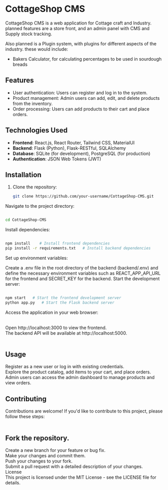 # CottageShop CMS

CottageShop CMS is a web application for Cottage craft and Industry. planned features are a store front, and </nr>
an admin panel with CMS and Supply stock tracking. </br>

Also planned is a Plugin system, with plugins for different aspects of the industry. these would include:</br>
<ul>
  <li>Bakers Calculator, for calculating percentages to be used in sourdough breads</li>
  
</ul>


## Features

- User authentication: Users can register and log in to the system.
- Product management: Admin users can add, edit, and delete products from the inventory.
- Order processing: Users can add products to their cart and place orders.

## Technologies Used

- **Frontend**: React.js, React Router, Tailwind CSS, MaterialUI
- **Backend**: Flask (Python), Flask-RESTful, SQLAlchemy
- **Database**: SQLite (for development), PostgreSQL (for production)
- **Authentication**: JSON Web Tokens (JWT)

## Installation

1. Clone the repository:

   ```bash
   git clone https://github.com/your-username/CottageShop-CMS.git
   ```
Navigate to the project directory:

  ```bash

cd CottageShop-CMS
```

Install dependencies:

```bash

npm install    # Install frontend dependencies
pip install -r requirements.txt   # Install backend dependencies
```

Set up environment variables:

Create a .env file in the root directory of the backend (backend/.env) and define the necessary environment variables such as REACT_APP_API_URL for the frontend and SECRET_KEY for the backend.
Start the development server:

```bash

npm start   # Start the frontend development server
python app.py   # Start the Flask backend server
```

Access the application in your web browser:<br/> <br/> 

Open http://localhost:3000 to view the frontend.<br/> 
The backend API will be available at http://localhost:5000.<br/> <br/> 

## Usage<br/> 
Register as a new user or log in with existing credentials.<br/> 
Explore the product catalog, add items to your cart, and place orders.<br/> 
Admin users can access the admin dashboard to manage products and view orders.<br/> 

## Contributing<br/> 
Contributions are welcome! If you'd like to contribute to this project, please follow these steps:<br/> <br/> 

## Fork the repository.<br/> 
Create a new branch for your feature or bug fix.<br/> 
Make your changes and commit them.<br/> 
Push your changes to your fork.<br/> 
Submit a pull request with a detailed description of your changes.<br/> 
License<br/> 
This project is licensed under the MIT License - see the LICENSE file for details.<br/> 

